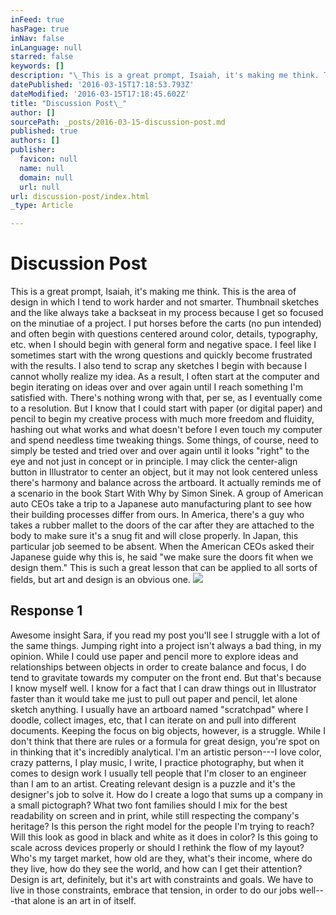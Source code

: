 ```yaml
---
inFeed: true
hasPage: true
inNav: false
inLanguage: null
starred: false
keywords: []
description: "\_This is a great prompt, Isaiah, it's making me think. This is the area of design in which I tend to work harder and not smarter. Thumbnail sketches and the like always take a backseat in my process because I get so focused on the minutiae of a project. I put horses before the carts (no pun intended)\_and often begin with questions centered around color, details, typography, etc. when I should begin with general form and negative space. I feel like I sometimes start with the wrong questions and quickly become frustrated with the results. I also tend to scrap any sketches I begin with because I cannot wholly realize my idea. As a result, I often start at the computer and begin iterating on ideas over and over again until I reach something I'm satisfied with. There's nothing wrong with that, per se, as I eventually come to a resolution. But I know that I could start with paper (or digital paper) and pencil to begin my creative process with much more freedom and fluidity, hashing out what works and what doesn't before I even touch my computer and spend needless time tweaking things. Some things, of course, need to simply be tested and tried over and over again until it looks “right” to the eye and not just in concept or in principle. I may click the center-align button in Illustrator to center an object, but it may not look centered unless there’s harmony and balance across the artboard.\nIt actually reminds me of a scenario in the book Start With Why by Simon Sinek. A group of American auto CEOs take a trip to a Japanese auto manufacturing plant to see how their building\_processes differ from ours. In America, there's a guy who takes a rubber mallet to the doors of the car after they are attached to the body to make sure it’s a snug fit and will close properly. In Japan, this particular job seemed to be absent. When the American CEOs asked their Japanese guide why this is, he said “we make sure the doors fit when we design them.” This is such a great lesson that can be applied to all sorts of fields, but art and design is an obvious one.\_"
datePublished: '2016-03-15T17:18:53.793Z'
dateModified: '2016-03-15T17:18:45.602Z'
title: "Discussion Post\_"
author: []
sourcePath: _posts/2016-03-15-discussion-post.md
published: true
authors: []
publisher:
  favicon: null
  name: null
  domain: null
  url: null
url: discussion-post/index.html
_type: Article

---
```

# Discussion Post 

This is a great prompt, Isaiah, it's making me think. This is the area of design in which I tend to work harder and not smarter. Thumbnail sketches and the like always take a backseat in my process because I get so focused on the minutiae of a project. I put horses before the carts (no pun intended) and often begin with questions centered around color, details, typography, etc. when I should begin with general form and negative space. I feel like I sometimes start with the wrong questions and quickly become frustrated with the results. I also tend to scrap any sketches I begin with because I cannot wholly realize my idea. As a result, I often start at the computer and begin iterating on ideas over and over again until I reach something I'm satisfied with. There's nothing wrong with that, per se, as I eventually come to a resolution. But I know that I could start with paper (or digital paper) and pencil to begin my creative process with much more freedom and fluidity, hashing out what works and what doesn't before I even touch my computer and spend needless time tweaking things. Some things, of course, need to simply be tested and tried over and over again until it looks "right" to the eye and not just in concept or in principle. I may click the center-align button in Illustrator to center an object, but it may not look centered unless there's harmony and balance across the artboard.
It actually reminds me of a scenario in the book Start With Why by Simon Sinek. A group of American auto CEOs take a trip to a Japanese auto manufacturing plant to see how their building processes differ from ours. In America, there's a guy who takes a rubber mallet to the doors of the car after they are attached to the body to make sure it's a snug fit and will close properly. In Japan, this particular job seemed to be absent. When the American CEOs asked their Japanese guide why this is, he said "we make sure the doors fit when we design them." This is such a great lesson that can be applied to all sorts of fields, but art and design is an obvious one. ![](https://the-grid-user-content.s3-us-west-2.amazonaws.com/83f3477b-45cb-42d1-96c8-9db52d791e55.jpg)

## Response 1 

Awesome insight Sara, if you read my post you'll see I struggle with a lot of the same things. Jumping right into a project isn't always a bad thing, in my opinion. While I could use paper and pencil more to explore ideas and relationships between objects in order to create balance and focus, I do tend to gravitate towards my computer on the front end. But that's because I know myself well. I know for a fact that I can draw things out in Illustrator faster than it would take me just to pull out paper and pencil, let alone sketch anything. I usually have an artboard named "scratchpad" where I doodle, collect images, etc, that I can iterate on and pull into different documents. Keeping the focus on big objects, however, is a struggle.
While I don't think that there are rules or a formula for great design, you're spot on in thinking that it's incredibly analytical. I'm an artistic person---I love color, crazy patterns, I play music, I write, I practice photography, but when it comes to design work I usually tell people that I'm closer to an engineer than I am to an artist. Creating relevant design is a puzzle and it's the designer's job to solve it. How do I create a logo that sums up a company in a small pictograph? What two font families should I mix for the best readability on screen and in print, while still respecting the company's heritage? Is this person the right model for the people I'm trying to reach? Will this look as good in black and white as it does in color? Is this going to scale across devices properly or should I rethink the flow of my layout? Who's my target market, how old are they, what's their income, where do they live, how do they see the world, and how can I get their attention? Design is art, definitely, but it's art with constraints and goals. We have to live in those constraints, embrace that tension, in order to do our jobs well---that alone is an art in of itself.